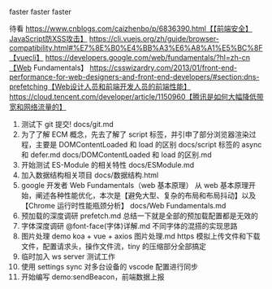 faster faster faster

待看
https://www.cnblogs.com/caizhenbo/p/6836390.html【【前端安全】JavaScript防XSS攻击】
https://cli.vuejs.org/zh/guide/browser-compatibility.html#%E7%8E%B0%E4%BB%A3%E6%A8%A1%E5%BC%8F【vuecli】
https://developers.google.com/web/fundamentals/?hl=zh-cn【Web Fundamentals】
https://csswizardry.com/2013/01/front-end-performance-for-web-designers-and-front-end-developers/#section:dns-prefetching【Web设计人员和前端开发人员的前端性能】
https://cloud.tencent.com/developer/article/1150960【腾讯是如何大幅降低带宽和网络流量的】

1. 测试下 git 提交!
   docs/git.md
2. 为了了解 ECM 概念，先去了解了 script 标签，并引申了部分浏览器渲染过程，主要是 DOMContentLoaded 和 load 的区别
   docs/script 标签的 async 和 defer.md
   docs/DOMContentLoaded 和 load 的区别.md
3. 开始测试 ES-Module 的相关特性
   docs/ESModule.md
4. 加入数据结构相关项目
   docs/数据结构.html
5. google 开发者 Web Fundamentals（web 基本原理）
   从 web 基本原理开始，阐述各种性能优化，本次是【避免大型、复杂的布局和布局抖动】以及【Chrome 运行时性能瓶颈分析】
   docs/Web Fundamentals.md
6. 预加载的深度调研
   prefetch.md
   总结一下就是全部的预加载配置都是无效的
7. 字体深度调研
   @font-face(字体)详解.md
   不同字体的混搭的实现思路
8. 图片处理 demo
   koa + vue + axios
   图片处理.md
   https 模拟上传文件和下载文件，配置请求头，操作文件流，tiny 的压缩部分全部搞定
9. 临时加入 ws server 测试工作
10. 使用 settings sync 对多台设备的 vscode 配置进行同步
11. 开始编写 demo:sendBeacon，前端数据上报
